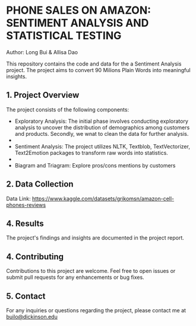 # PHONE SALES ON AMAZON: SENTIMENT ANALYSIS AND STATISTICAL TESTING

Author: Long Bui & Allisa Dao

This repository contains the code and data for the a Sentiment Analysis project. The project aims to convert 90 Milions Plain Words into meaningful insights.

## 1. Project Overview
The project consists of the following components:
- Exploratory Analysis: The initial phase involves conducting exploratory analysis to uncover the distribution of demographics among customers and products. Secondly, we wnat to clean the data for further analysis.
- 
- Sentiment Analysis: The project utilizes NLTK, Textblob, TextVectorizer, Text2Emotion packages to transform raw words into statistics.
- 
- Biagram and Triagram: Explore pros/cons mentions by customers

## 2. Data Collection
  Data Link: https://www.kaggle.com/datasets/grikomsn/amazon-cell-phones-reviews

## 4. Results
The project's findings and insights are documented in the project report. 

## 4. Contributing
Contributions to this project are welcome. Feel free to open issues or submit pull requests for any enhancements or bug fixes.

## 5. Contact
For any inquiries or questions regarding the project, please contact me at builo@dickinson.edu
